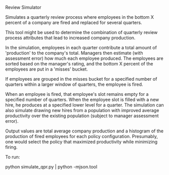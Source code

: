 Review Simulator

Simulates a quarterly review process where employees in the bottom X percent of a company
are fired and replaced for several quarters.

This tool might be used to determine the combination of quarterly review process attributes
that lead to increased company production.

In the simulation, employees in each quarter contribute a total amount of 'production' to
the company's total. Managers then estimate (with assessment error) how much each employee 
produced. The employees are sorted based on the manager's rating, and the bottom X percent 
of the employees are put in a 'misses' bucket.

If employees are grouped in the misses bucket for a specified number of quarters within
a larger window of quarters, the employee is fired.

When an employee is fired, that employee's slot remains empty for a specified number of
quarters. When the employee slot is filled with a new hire, he produces at a specified
lower level for a quarter. The simulation can also simulate drawing new hires from a
population with improved average productivity over the existing population (subject to
manager assessment error).

Output values are total average company production and a histogram of the production of
fired employees for each policy configuration. Presumably, one would select the policy
that maximized productivity while minimizing firing.

To run:

python simulate_qpr.py | python -mjson.tool
